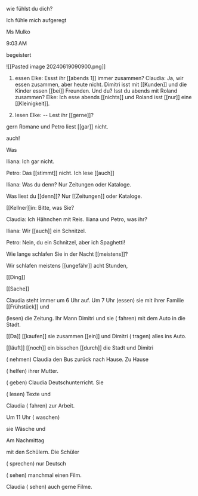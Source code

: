 wie fühlst du dich?

Ich fühle mich aufgeregt

Ms Mulko

9:03 AM

begeistert

![[Pasted image 20240619090900.png]]


1. essen Elke: Essst ihr [[abends 1]] immer zusammen?
Claudia:
Ja, wir essen zusammen, aber heute nicht. Dimitri isst
mit [[Kunden]] und die Kinder essen [[bei]] Freunden. Und du?
Isst du abends mit Roland zusammen?
Elke: Ich esse abends [[nichts]] und Roland isst [[nur]] eine [[Kleinigkeit]].


2. lesen Elke: 
-- Lest ihr [[gerne]]?

gern Romane und Petro liest [[gar]] nicht.

auch!

Was

Iliana: Ich gar nicht.

Petro: Das [[stimmt]] nicht. Ich lese [[auch]]

Iliana: Was du denn? Nur Zeitungen oder Kataloge.


Was liest du [[denn]]? Nur [[Zeitungen]] oder Kataloge.



[[Kellner]]in: Bitte, was Sie?

Claudia: Ich Hähnchen mit Reis. Iliana und Petro, was ihr?

Iliana: Wir [[auch]] ein Schnitzel.

Petro: Nein, du ein Schnitzel, aber ich Spaghetti!


Wie lange schlafen Sie in der Nacht [[meistens]]?


Wir schlafen meistens [[ungefähr]] acht Stunden,


[[Ding]]

[[Sache]]


Claudia steht immer um 6 Uhr auf. Um 7 Uhr (essen) sie mit ihrer Familie [[Frühstück]] und

(lesen) die Zeitung. Ihr Mann Dimitri und sie ( fahren) mit dem Auto in die Stadt.

[[Da]] [[kaufen]] sie zusammen [[ein]] und Dimitri ( tragen) alles ins Auto.

[[läuft]] [[noch]] ein bisschen [[durch]] die Stadt und Dimitri

( nehmen) Claudia den Bus zurück nach Hause. Zu Hause

( helfen) ihrer Mutter.

( geben) Claudia Deutschunterricht. Sie

( lesen) Texte und

Claudia ( fahren) zur Arbeit.

Um 11 Uhr ( waschen)

sie Wäsche und

Am Nachmittag

mit den Schülern. Die Schüler

( sprechen) nur Deutsch

( sehen) manchmal einen Film.

Claudia ( sehen) auch gerne Filme.